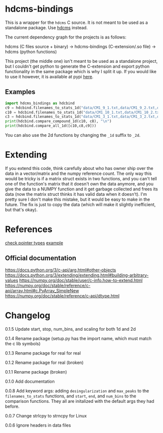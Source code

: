 # hdcms-bindings

This is a wrapper for the `hdcms` C source. It is not meant to be used as a standalone package. Use [hdcms](https://github.com/jasoneveleth/hdcms) instead.

The current dependency graph for the projects is as follows:

hdcms (C files source + binary) -> hdcms-bindings (C-extension/.so file) -> hdcms (python functions)

This project (the middle one) isn't meant to be used as a standalone project, but I couldn't get python to generate the C-extension and export python functionality in the same package which is why I split it up. If you would like to use it however, it is available at pypi [here](https://pypi.org/project/hdcms-bindings/).

## Examples

```python
import hdcms_bindings as hdcbind
c9 = hdcbind.filenames_to_stats_1d("data/CM1_9_1.txt,data/CM1_9_2.txt,data/CM1_9_3.txt")
c10 = hdcbind.filenames_to_stats_1d("data/CM1_10_1.txt,data/CM1_10_2.txt,data/CM1_10_3.txt")
c3 = hdcbind.filenames_to_stats_1d("data/CM1_3_1.txt,data/CM1_3_2.txt,data/CM1_3_3.txt")
print(hdcbind.compare_compound_1d(c10, c8), "\n")
print(hdcbind.compare_all_1d([c10,c8,c9]))
```

You can also use the 2d functions by changing the `_1d` suffix to
`_2d`.


# Extending

If you extend this code, think carefully about who has owner ship
over the data in a vector/matrix and the numpy reference count. The only way
this would be tricky is if a matrix struct exists in two functions, and you
can't tell one of the function's matrix that it doesn't own the data anymore,
and you give the data to a NUMPY function and it get garbage
collected and frees its data (now the matrix struct thinks it has
valid data when it doesn't). I'm pretty sure I don't make this
mistake, but it would be easy to make in the future. The fix is
just to copy the data (which will make it slightly inefficient,
but that's okay).

# References

[check pointer types](https://stackoverflow.com/questions/7774524/segfault-when-trying-to-write-to-a-numpy-array-created-within-a-c-extension)
[example](https://stackoverflow.com/questions/16585083/returning-numpy-array-from-a-c-extension)

## Official documentation

https://docs.python.org/3/c-api/arg.html#other-objects
https://docs.python.org/3/extending/extending.html#building-arbitrary-values
https://numpy.org/doc/stable/user/c-info.how-to-extend.html
https://numpy.org/doc/stable/reference/c-api/array.html#c.PyArray_SimpleNew
https://numpy.org/doc/stable/reference/c-api/dtype.html

# Changelog

0.1.5 Update start, stop, num_bins, and scaling for both 1d and 2d

0.1.4 Rename package (setup.py has the import name, which must match the c lib symbols)

0.1.3 Rename package for real for real

0.1.2 Rename package for real (broken)

0.1.1 Rename package (broken)

0.1.0 Add documentation

0.0.8 Add keyword args: adding `desingularization` and `max_peaks` to the `filenames_to_stats` functions, and `start`, `end`, and `num_bins` to the comparison functions. They all are initalized with the default args they had before.

0.0.7 Change strlcpy to strncpy for Linux

0.0.6 Ignore headers in data files
